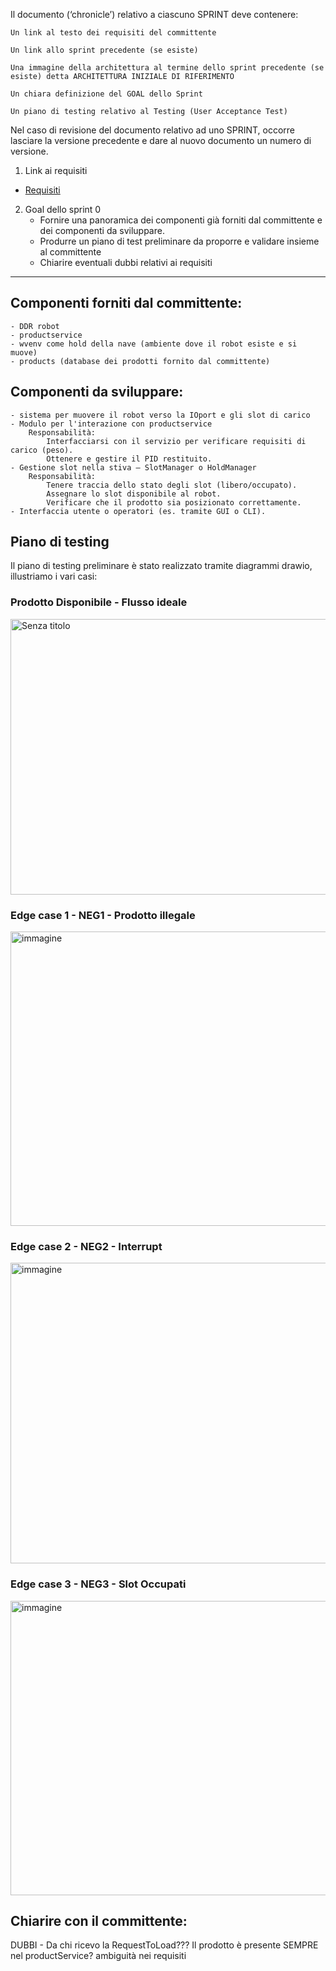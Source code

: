 Il documento (‘chronicle’) relativo a ciascuno SPRINT deve contenere:

    Un link al testo dei requisiti del committente

    Un link allo sprint precedente (se esiste)

    Una immagine della architettura al termine dello sprint precedente (se esiste) detta ARCHITETTURA INIZIALE DI RIFERIMENTO

    Un chiara definizione del GOAL dello Sprint

    Un piano di testing relativo al Testing (User Acceptance Test)

Nel caso di revisione del documento relativo ad uno SPRINT, occorre lasciare la versione precedente e dare al nuovo documento un numero di versione.



1. Link ai requisiti
* [Requisiti](TemaFinale25.html)

  
2. Goal dello sprint 0
    - Fornire una panoramica dei componenti già forniti dal committente e dei componenti da sviluppare. 
    - Produrre un piano di test preliminare da proporre e validare insieme al committente 
    - Chiarire eventuali dubbi relativi ai requisiti

________________________________________________________________________________________________________________


## Componenti forniti dal committente:

    - DDR robot
    - productservice
    - wvenv come hold della nave (ambiente dove il robot esiste e si muove)
    - products (database dei prodotti fornito dal committente)
    
## Componenti da sviluppare:

    - sistema per muovere il robot verso la IOport e gli slot di carico
    - Modulo per l'interazione con productservice
        Responsabilità:
            Interfacciarsi con il servizio per verificare requisiti di carico (peso).
            Ottenere e gestire il PID restituito.
    - Gestione slot nella stiva – SlotManager o HoldManager
        Responsabilità:
            Tenere traccia dello stato degli slot (libero/occupato).
            Assegnare lo slot disponibile al robot.
            Verificare che il prodotto sia posizionato correttamente.
    - Interfaccia utente o operatori (es. tramite GUI o CLI).

## Piano di testing
Il piano di testing preliminare è stato realizzato tramite diagrammi drawio, illustriamo i vari casi:
### Prodotto Disponibile - Flusso ideale
<img width="741" height="441" alt="Senza titolo" src="https://github.com/user-attachments/assets/7b771765-9988-483a-b5d9-eb24532135fc" />

### Edge case 1 - NEG1 - Prodotto illegale 
<img width="721" height="471" alt="immagine" src="https://github.com/user-attachments/assets/6f695aac-0242-40c1-9f4c-f21021639ee3" />

### Edge case 2 - NEG2 - Interrupt
<img width="811" height="481" alt="immagine" src="https://github.com/user-attachments/assets/970aed2f-2a57-4a97-8a12-dbce2bff214c" />

### Edge case 3 - NEG3 - Slot Occupati
<img width="731" height="471" alt="immagine" src="https://github.com/user-attachments/assets/abbc4fab-6680-4d1a-8434-bb3cbd19afa8" />


## Chiarire con il committente:
DUBBI -
Da chi ricevo la RequestToLoad???
Il prodotto è presente SEMPRE nel productService? ambiguità nei requisiti
